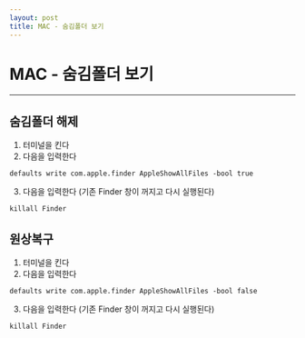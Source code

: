 ```yaml
---
layout: post
title: MAC - 숨김폴더 보기
---
```


# MAC - 숨김폴더 보기

---

## 숨김폴더 해제  

1. 터미널을 킨다  
2. 다음을 입력한다  
```
defaults write com.apple.finder AppleShowAllFiles -bool true  
```
3. 다음을 입력한다 (기존 Finder 창이 꺼지고 다시 실행된다)  
```
killall Finder  
```

## 원상복구  

1. 터미널을 킨다  
2. 다음을 입력한다  
```
defaults write com.apple.finder AppleShowAllFiles -bool false  
```
3. 다음을 입력한다 (기존 Finder 창이 꺼지고 다시 실행된다)  
```
killall Finder   
```
